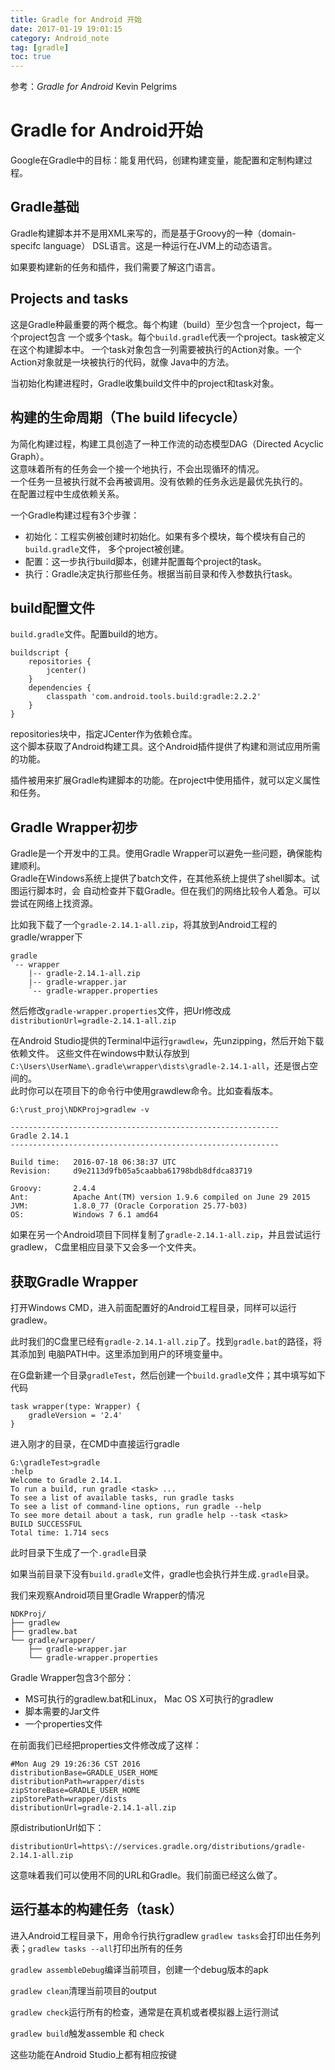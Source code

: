 ```yaml
---
title: Gradle for Android 开始
date: 2017-01-19 19:01:15
category: Android_note
tag: [gradle]
toc: true
---
```



参考：*Gradle for Android*  Kevin Pelgrims

# Gradle for Android开始

Google在Gradle中的目标：能复用代码，创建构建变量，能配置和定制构建过程。

## Gradle基础

Gradle构建脚本并不是用XML来写的，而是基于Groovy的一种（domain-specifc language）
DSL语言。这是一种运行在JVM上的动态语言。

如果要构建新的任务和插件，我们需要了解这门语言。

## Projects and tasks
这是Gradle种最重要的两个概念。每个构建（build）至少包含一个project，每一个project包含
一个或多个task。每个`build.gradle`代表一个project。task被定义在这个构建脚本中。
一个task对象包含一列需要被执行的Action对象。一个Action对象就是一块被执行的代码，就像
Java中的方法。

当初始化构建进程时，Gradle收集build文件中的project和task对象。

## 构建的生命周期（The build lifecycle）
为简化构建过程，构建工具创造了一种工作流的动态模型DAG（Directed Acyclic Graph）。  
这意味着所有的任务会一个接一个地执行，不会出现循环的情况。  
一个任务一旦被执行就不会再被调用。没有依赖的任务永远是最优先执行的。  
在配置过程中生成依赖关系。

一个Gradle构建过程有3个步骤：
* 初始化：工程实例被创建时初始化。如果有多个模块，每个模块有自己的`build.gradle`文件，
多个project被创建。
* 配置：这一步执行build脚本，创建并配置每个project的task。
* 执行：Gradle决定执行那些任务。根据当前目录和传入参数执行task。

## build配置文件
`build.gradle`文件。配置build的地方。

```
buildscript {
    repositories {
        jcenter()
    }
    dependencies {
        classpath 'com.android.tools.build:gradle:2.2.2'
    }
}
```

repositories块中，指定JCenter作为依赖仓库。  
这个脚本获取了Android构建工具。这个Android插件提供了构建和测试应用所需的功能。

插件被用来扩展Gradle构建脚本的功能。在project中使用插件，就可以定义属性和任务。

## Gradle Wrapper初步
Gradle是一个开发中的工具。使用Gradle Wrapper可以避免一些问题，确保能构建顺利。  
Gradle在Windows系统上提供了batch文件，在其他系统上提供了shell脚本。试图运行脚本时，会
自动检查并下载Gradle。但在我们的网络比较令人着急。可以尝试在网络上找资源。

比如我下载了一个`gradle-2.14.1-all.zip`，将其放到Android工程的gradle/wrapper下

```
gradle
`-- wrapper
    |-- gradle-2.14.1-all.zip
    |-- gradle-wrapper.jar
    `-- gradle-wrapper.properties
```

然后修改`gradle-wrapper.properties`文件，把Url修改成
`distributionUrl=gradle-2.14.1-all.zip`

在Android Studio提供的Terminal中运行`grawdlew`，先unzipping，然后开始下载依赖文件。
这些文件在windows中默认存放到
`C:\Users\UserName\.gradle\wrapper\dists\gradle-2.14.1-all`，还是很占空间的。  
此时你可以在项目下的命令行中使用grawdlew命令。比如查看版本。

```
G:\rust_proj\NDKProj>gradlew -v

------------------------------------------------------------
Gradle 2.14.1
------------------------------------------------------------

Build time:   2016-07-18 06:38:37 UTC
Revision:     d9e2113d9fb05a5caabba61798bdb8dfdca83719

Groovy:       2.4.4
Ant:          Apache Ant(TM) version 1.9.6 compiled on June 29 2015
JVM:          1.8.0_77 (Oracle Corporation 25.77-b03)
OS:           Windows 7 6.1 amd64
```

如果在另一个Android项目下同样复制了`gradle-2.14.1-all.zip`，并且尝试运行gradlew，
C盘里相应目录下又会多一个文件夹。

## 获取Gradle Wrapper
打开Windows CMD，进入前面配置好的Android工程目录，同样可以运行gradlew。

此时我们的C盘里已经有`gradle-2.14.1-all.zip`了。找到`gradle.bat`的路径，将其添加到
电脑PATH中。这里添加到用户的环境变量中。

在G盘新建一个目录`gradleTest`，然后创建一个`build.gradle`文件；其中填写如下代码

```
task wrapper(type: Wrapper) {
    gradleVersion = '2.4'
}
```

进入刚才的目录，在CMD中直接运行gradle

```
G:\gradleTest>gradle
:help
Welcome to Gradle 2.14.1.
To run a build, run gradle <task> ...
To see a list of available tasks, run gradle tasks
To see a list of command-line options, run gradle --help
To see more detail about a task, run gradle help --task <task>
BUILD SUCCESSFUL
Total time: 1.714 secs
```

此时目录下生成了一个`.gradle`目录

如果当前目录下没有`build.gradle`文件，gradle也会执行并生成`.gradle`目录。

我们来观察Android项目里Gradle Wrapper的情况
```
NDKProj/
├── gradlew
├── gradlew.bat
└── gradle/wrapper/
    ├── gradle-wrapper.jar
    └── gradle-wrapper.properties
```
Gradle Wrapper包含3个部分：
* MS可执行的gradlew.bat和Linux， Mac OS X可执行的gradlew
* 脚本需要的Jar文件
* 一个properties文件

在前面我们已经把properties文件修改成了这样：
```
#Mon Aug 29 19:26:36 CST 2016
distributionBase=GRADLE_USER_HOME
distributionPath=wrapper/dists
zipStoreBase=GRADLE_USER_HOME
zipStorePath=wrapper/dists
distributionUrl=gradle-2.14.1-all.zip
```

原distributionUrl如下：
```
distributionUrl=https\://services.gradle.org/distributions/gradle-2.14.1-all.zip
```

这意味着我们可以使用不同的URL和Gradle。我们前面已经这么做了。

## 运行基本的构建任务（task）
进入Android工程目录下，用命令行执行gradlew
`gradlew tasks`会打印出任务列表；`gradlew tasks --all`打印出所有的任务

`gradlew assembleDebug`编译当前项目，创建一个debug版本的apk

`gradlew clean`清理当前项目的output

`gradlew check`运行所有的检查，通常是在真机或者模拟器上运行测试

`gradlew build`触发assemble 和 check

这些功能在Android Studio上都有相应按键

